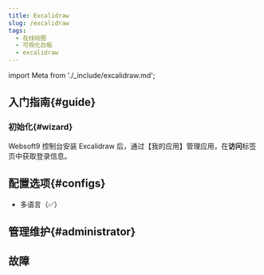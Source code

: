 ```yaml
---
title: Excalidraw
slug: /excalidraw
tags:
  - 在线绘图
  - 可视化白板
  - excalidraw
---
```


import Meta from './_include/excalidraw.md';

<Meta name="meta" />

## 入门指南{#guide}

### 初始化{#wizard}

Websoft9 控制台安装 Excalidraw 后，通过【我的应用】管理应用，在**访问**标签页中获取登录信息。  


## 配置选项{#configs}

- 多语言（✅）

## 管理维护{#administrator}

## 故障
